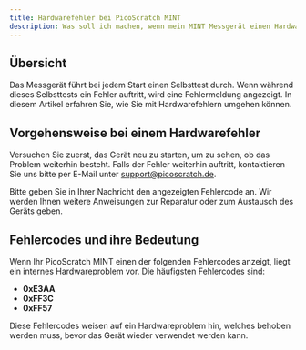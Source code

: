 ```yaml
---
title: Hardwarefehler bei PicoScratch MINT
description: Was soll ich machen, wenn mein MINT Messgerät einen Hardwarefehler meldet?
---
```


## Übersicht

Das Messgerät führt bei jedem Start einen Selbsttest durch. Wenn während dieses Selbsttests ein Fehler auftritt, wird eine Fehlermeldung angezeigt. In diesem Artikel erfahren Sie, wie Sie mit Hardwarefehlern umgehen können.

## Vorgehensweise bei einem Hardwarefehler

Versuchen Sie zuerst, das Gerät neu zu starten, um zu sehen, ob das Problem weiterhin besteht.
Falls der Fehler weiterhin auftritt, kontaktieren Sie uns bitte per E-Mail unter [support@picoscratch.de](mailto:support@picoscratch.de).

Bitte geben Sie in Ihrer Nachricht den angezeigten Fehlercode an. Wir werden Ihnen weitere Anweisungen zur Reparatur oder zum Austausch des Geräts geben.

## Fehlercodes und ihre Bedeutung

Wenn Ihr PicoScratch MINT einen der folgenden Fehlercodes anzeigt, liegt ein internes Hardwareproblem vor. Die häufigsten Fehlercodes sind:

- **0xE3AA**
- **0xFF3C**
- **0xFF57**

Diese Fehlercodes weisen auf ein Hardwareproblem hin, welches behoben werden muss, bevor das Gerät wieder verwendet werden kann.
